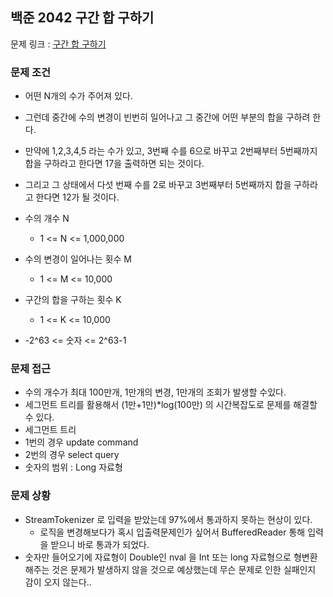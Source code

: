 ## 백준 2042 구간 합 구하기

문제 링크 : [구간 합 구하기](https://www.acmicpc.net/problem/2042)

### 문제 조건

- 어떤 N개의 수가 주어져 있다.
- 그런데 중간에 수의 변경이 빈번히 일어나고 그 중간에 어떤 부분의 합을 구하려 한다.
- 만약에 1,2,3,4,5 라는 수가 있고, 3번째 수를 6으로 바꾸고 2번째부터 5번째까지 합을 구하라고 한다면 17을 출력하면 되는 것이다.
- 그리고 그 상태에서 다섯 번째 수를 2로 바꾸고 3번째부터 5번째까지 합을 구하라고 한다면 12가 될 것이다.

- 수의 개수 N
    - 1 <= N <= 1,000,000
- 수의 변경이 일어나는 횟수 M
    - 1 <= M <= 10,000
- 구간의 합을 구하는 횟수 K
    - 1 <= K <= 10,000
- -2^63 <= 숫자 <= 2^63-1

### 문제 접근

- 수의 개수가 최대 100만개, 1만개의 변경, 1만개의 조회가 발생할 수있다.
- 세그먼트 트리를 활용해서 (1만+1만)*log(100만) 의 시간복잡도로 문제를 해결할 수 있다.
- 세그먼트 트리
- 1번의 경우 update command
- 2번의 경우 select query
- 숫자의 범위 : Long 자료형

### 문제 상황

- StreamTokenizer 로 입력을 받았는데 97%에서 통과하지 못하는 현상이 있다.
    - 로직을 변경해보다가 혹시 입출력문제인가 싶어서 BufferedReader 통해 입력을 받으니 바로 통과가 되었다.
- 숫자만 들어오기에 자료형이 Double인 nval 을 Int 또는 long 자료형으로 형변환해주는 것은 문제가 발생하지 않을 것으로 예상했는데 무슨 문제로 인한 실패인지 감이 오지 않는다..
